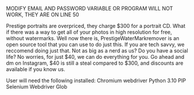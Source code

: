 
MODIFY EMAIL AND PASSWORD VARIABLE OR PROGRAM WILL NOT WORK, THEY ARE ON LINE 50


Prestige portraits are overpriced, they charge $300 for a portrait CD. What if there was a way to get all of your photos in high resolution for free, without watermarks.
Well now there is, PrestigeWaterMarkremover is an open source tool that you can use to do just this. If you are tech savvy, we reccomend doing just that. Not as big
as a nerd as us? Do you have a social life? No worries, for just $40, we can do everything for you. Go ahead and dm on Instagram, $40 is still a steal compared to $300, 
and discounts are available if you know us. 




User will need the following installed: 
Chromium webdriver
Python 3.10
PIP
Selenium Webdriver
Glob
